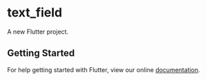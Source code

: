# text_field

A new Flutter project.

## Getting Started

For help getting started with Flutter, view our online
[documentation](https://flutter.io/).
